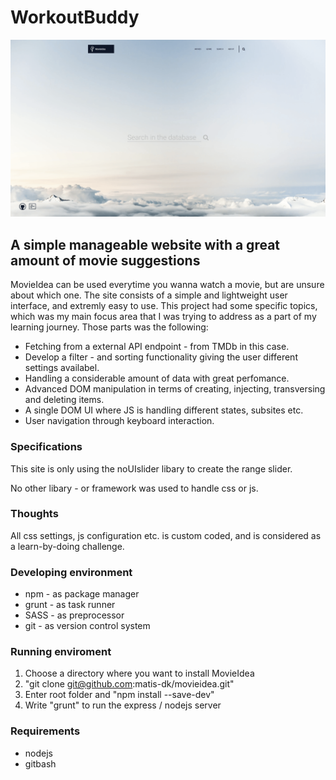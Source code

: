 # WorkoutBuddy

![alt text](https://github.com/matis-dk/movieidea/blob/master/public/assets/img/showcase/MovieIdea-home.PNG)


## A simple manageable website with a great amount of movie suggestions
MovieIdea can be used everytime you wanna watch a movie,
but are unsure about which one. The site consists of a simple and lightweight user interface,
and extremly easy to use. This project had some specific topics,
which was my main focus area that I was trying to address as a part of my learning journey.
Those parts was the following:

 - Fetching from a external API endpoint - from TMDb in this case.
 - Develop a filter - and sorting functionality giving the user different settings availabel.
 - Handling a considerable amount of data with great perfomance.
 - Advanced DOM manipulation in terms of creating, injecting, transversing and deleting items.
 - A single DOM UI where JS is handling different states, subsites etc.
 - User navigation through keyboard interaction.

 ### Specifications
This site is only using the noUIslider libary to create the range slider.

No other libary - or framework was used to handle css or js.

### Thoughts
All css settings, js configuration etc. is custom coded,
and is considered as a learn-by-doing challenge.

### Developing environment 
 - npm - as package manager
 - grunt - as task runner
 - SASS - as preprocessor
 - git - as version control system

### Running enviroment
 1. Choose a directory where you want to install MovieIdea
 2. "git clone git@github.com:matis-dk/movieidea.git"
 3. Enter root folder and "npm install --save-dev"
 4. Write "grunt" to run the express / nodejs server

### Requirements
 - nodejs
 - gitbash
